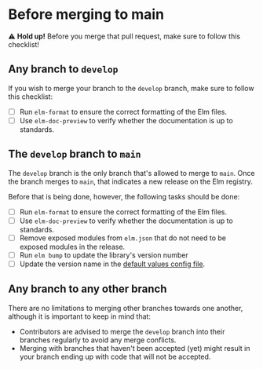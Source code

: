 # Before merging to main

⚠️ **Hold up!** Before you merge that pull request, make sure to follow this checklist!

## Any branch to `develop`

If you wish to merge your branch to the `develop` branch, make sure to follow this checklist:

- [ ] Run `elm-format` to ensure the correct formatting of the Elm files.
- [ ] Use `elm-doc-preview` to verify whether the documentation is up to standards.

## The `develop` branch to `main`

The `develop` branch is the only branch that's allowed to merge to `main`. Once the branch merges to `main`, that indicates a new release on the Elm registry.

Before that is being done, however, the following tasks should be done:

- [ ] Run `elm-format` to ensure the correct formatting of the Elm files.
- [ ] Use `elm-doc-preview` to verify whether the documentation is up to standards.
- [ ] Remove exposed modules from `elm.json` that do not need to be exposed modules in the release.
- [ ] Run `elm bump` to update the library's version number
- [ ] Update the version name in the [default values config file](../src/Internal/Config/Default.elm).

## Any branch to any other branch

There are no limitations to merging other branches towards one another, although it is important to keep in mind that:

- Contributors are advised to merge the `develop` branch into their branches regularly to avoid any merge conflicts.
- Merging with branches that haven't been accepted (yet) might result in your branch ending up with code that will not be accepted.
